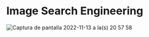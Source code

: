 
# Image Search Engineering

![Captura de pantalla 2022-11-13 a la(s) 20 57 58](https://user-images.githubusercontent.com/77374408/201551468-f662e6fc-448d-451d-8e35-36d8616986bb.jpg)
